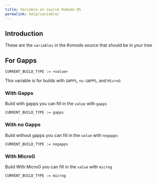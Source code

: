 ```yaml
---
title: Variable on source Komodo OS
permalink: help/variable/
---
```


## Introduction

These are the `variables` in the Komodo source that should be in your tree

## For Gapps

```
CURRENT_BUILD_TYPE := <value>
```
This variable is for builds with `GAPPS`, `no-GAPPS`, and `MicroG`

### With Gapps

Build with gapps you can fill in the `value` with `gapps`

```
CURRENT_BUILD_TYPE := gapps
```

### With no Gapps

Build without gapps you can fill in the `value` with `nogapps`

```
CURRENT_BUILD_TYPE := nogapps
```

### With MicroG

Build With MicroG you can fill in the `value` with `microg`

```
CURRENT_BUILD_TYPE := microg
```